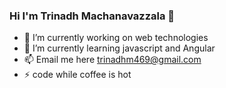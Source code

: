 ### Hi I'm Trinadh Machanavazzala 👋


- 🔭 I’m currently working on web technologies
- 🌱 I’m currently learning javascript and Angular
- 📫 Email me here <trinadhm469@gmail.com>
- ⚡ code while coffee is hot
